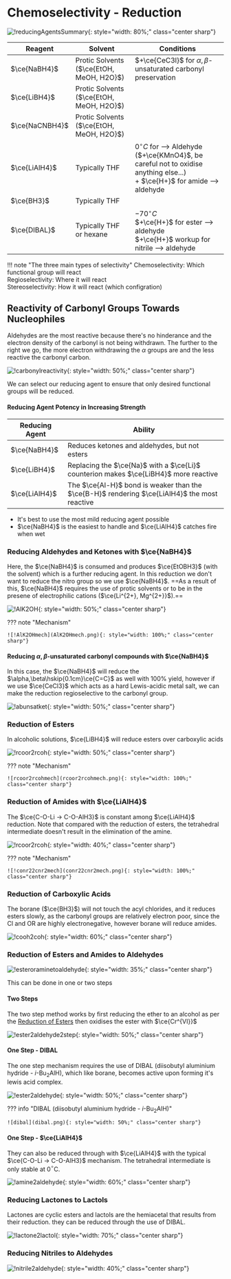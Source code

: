 # Chemoselectivity - Reduction

![!reducingAgentsSummary](reducingAgentsSummary.png){: style="width: 80%;" class="center sharp"}



| Reagent        | Solvent                                  | Conditions                                                   |
| -------------- | ---------------------------------------- | ------------------------------------------------------------ |
| $\ce{NaBH4}$   | Protic Solvents ($\ce{EtOH, MeOH, H2O}$) | $+\ce{CeC3l}$ for $\alpha,\beta$-unsaturated carbonyl preservation |
| $\ce{LiBH4}$   | Protic Solvents ($\ce{EtOH, MeOH, H2O}$) |                                                              |
| $\ce{NaCNBH4}$ | Protic Solvents ($\ce{EtOH, MeOH, H2O}$) |                                                              |
| $\ce{LiAlH4}$  | Typically THF                            | $0^\circ C$ for ⟶ Aldehyde ($+\ce{KMnO4}$, be careful not to oxidise anything else...)<br/>+ $\ce{H+}$ for amide ⟶ aldehyde |
| $\ce{BH3}$     | Typically THF                            |                                                              |
| $\ce{DIBAL}$   | Typically THF or hexane                  | $-70^\circ C$<br/>$+\ce{H+}$ for ester ⟶ aldehyde<br/>$+\ce{H+}$ workup for nitrile ⟶ aldehyde |



!!! note "The three main types of selectivity"
	Chemoselectivity: Which functional group will react<br/>
	Regioselectivity: Where it will react<br/>
	Stereoselectivity: How it will react (which configration)<br/>

## Reactivity of Carbonyl Groups Towards Nucleophiles

Aldehydes are the most reactive because there's no hinderance and the electron density of the carbonyl is not being withdrawn. The further to the right we go, the more electron withdrawing the $\alpha$ groups are and the less reactive the carbonyl carbon.

![!carbonylreactivity](carbonylreactivity.png){: style="width: 50%;" class="center sharp"}

We can select our reducing agent to ensure that only desired functional groups will be reduced.

#### Reducing Agent Potency in Increasing Strength

| Reducing Agent | Ability                                                      |
| -------------- | ------------------------------------------------------------ |
| $\ce{NaBH4}$   | Reduces ketones and aldehydes, but not esters                |
| $\ce{LiBH4}$   | Replacing the $\ce{Na}$ with a $\ce{Li}$ counterion makes $\ce{LiBH4}$ more reactive |
| $\ce{LiAlH4}$  | The $\ce{Al-H}$ bond is weaker than the $\ce{B-H}$ rendering $\ce{LiAlH4}$ the most reactive |



* It's best to use the most mild reducing agent possible
* $\ce{NaBH4}$ is the easiest to handle and $\ce{LiAlH4}$ catches fire when wet

### Reducing Aldehydes and Ketones with $\ce{NaBH4}$

Here, the $\ce{NaBH4}$ is consumed and produces $\ce{EtOBH3}$ (with the solvent) which is a further reducing agent. In this reduction we don't want to reduce the nitro group so we use $\ce{NaBH4}$. ==As a result of this, $\ce{NaBH4}$ requires the use of protic solvents or to be in the presene of electrophilic cations ($\ce{Li^{2+}, Mg^{2+}}$).==

![!AlK2OH](AlK2OH.png){: style="width: 50%;" class="center sharp"}


??? note "Mechanism"
	
	![!AlK2OHmech](AlK2OHmech.png){: style="width: 100%;" class="center sharp"}

#### Reducing $\alpha,\beta$-unsaturated carbonyl compounds with $\ce{NaBH4}$

In this case, the $\ce{NaBH4}$  will reduce the $\alpha,\beta\hskip{0.1cm}\ce{C=C}$ as well with 100% yield, however if we use $\ce{CeCl3}$ which acts as a hard Lewis-acidic metal salt, we can make the reduction regioselective to the carbonyl group.

![!abunsatket](abunsatket.png){: style="width: 50%;" class="center sharp"}

### Reduction of Esters

In alcoholic solutions, $\ce{LiBH4}$ will reduce esters over carboxylic acids

![!rcoor2rcoh](rcoor2rcoh.png){: style="width: 50%;" class="center sharp"}

??? note "Mechanism"
	
	![rcoor2rcohmech](rcoor2rcohmech.png){: style="width: 100%;" class="center sharp"}

### Reduction of Amides with  $\ce{LiAlH4}$

The $\ce{C-O-Li -> C-O-AlH3}$ is constant among  $\ce{LiAlH4}$ reduction. Note that compared with the reduction of esters, the tetrahedral intermediate doesn't result in the elimination of the amine.

![!rcoor2rcoh](conr22cnr2.png){: style="width: 40%;" class="center sharp"}

??? note "Mechanism"
	
	![!conr22cnr2mech](conr22cnr2mech.png){: style="width: 100%;" class="center sharp"}

### Reduction of Carboxylic Acids

The borane ($\ce{BH3}$) will not touch the acyl chlorides, and it reduces esters slowly, as the carbonyl groups are relatively electron poor, since the Cl and OR are highly electronegative, however borane will reduce amides.

![!cooh2coh](cooh2coh.png){: style="width: 60%;" class="center sharp"}

### Reduction of Esters and Amides to Aldehydes

![!esteroraminetoaldehyde](esteroraminetoaldehyde.png){: style="width: 35%;" class="center sharp"}

This can be done in one or two steps

#### Two Steps

The two step method works by first reducing the ether to an alcohol as per the [Reduction of Esters](#reduction-of-esters) then oxidises the ester with $\ce{Cr^{VI}}$

![!ester2aldehyde2step](ester2aldehyde2step.png){: style="width: 50%;" class="center sharp"}

#### One Step - DIBAL

The one step mechanism requires the use of DIBAL (diisobutyl aluminium hydride - *i*-Bu$_2$AlH), which like borane, becomes active upon forming it's lewis acid complex.

![!ester2aldehyde](ester2aldehyde.png){: style="width: 50%;" class="center sharp"}

??? info "DIBAL (diisobutyl aluminium hydride - *i*-Bu$_2$AlH)"
	
	![dibal](dibal.png){: style="width: 50%;" class="center sharp"}

#### One Step -  $\ce{LiAlH4}$

They can also be reduced through with  $\ce{LiAlH4}$ with the typical  $\ce{C-O-Li -> C-O-AlH3}$ mechanism. The tetrahedral intermediate is only stable at 0$^\circ$C.

![!amine2aldehyde](amine2aldehyde.png){: style="width: 60%;" class="center sharp"}

### Reducing Lactones to Lactols

Lactones are cyclic esters and lactols are the hemiacetal that results from their reduction. they can be reduced through the use of DIBAL.

![!lactone2lactol](lactone2lactol.png){: style="width: 70%;" class="center sharp"}

### Reducing Nitriles to Aldehydes

![!nitrile2aldehyde](nitrile2aldehyde.png){: style="width: 40%;" class="center sharp"}
